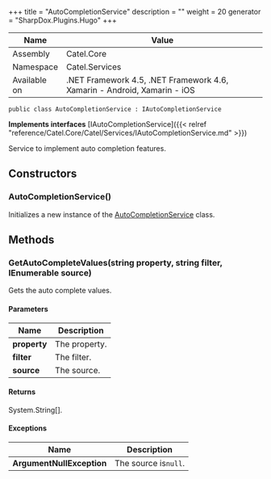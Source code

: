 

+++
title = "AutoCompletionService" 
description = ""
weight = 20
generator = "SharpDox.Plugins.Hugo"
+++

Name|Value
---|---
Assembly|Catel.Core
Namespace|Catel.Services
Available on|.NET Framework 4.5, .NET Framework 4.6, Xamarin - Android, Xamarin - iOS

```
public class AutoCompletionService : IAutoCompletionService
```

**Implements interfaces**
[IAutoCompletionService]({{< relref "reference/Catel.Core/Catel/Services/IAutoCompletionService.md" >}})

Service to implement auto completion features.

## Constructors

### AutoCompletionService()

Initializes a new instance of the [AutoCompletionService](#) class.

## Methods

### GetAutoCompleteValues(string property, string filter, IEnumerable source)

Gets the auto complete values.

#### Parameters

Name|Description
---|---
**property**|The property.
**filter**|The filter.
**source**|The source.

#### Returns

System.String[].

#### Exceptions

Name|Description
---|---
**ArgumentNullException**|The source is`null`.

